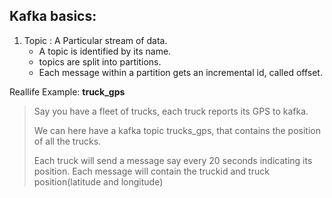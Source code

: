 ## Kafka basics:

1. Topic : A Particular stream of data.
   - A topic is identified by its name.
   - topics are split into partitions.
   - Each message within a partition gets an incremental id, called offset.
   
 Reallife Example:  **truck_gps**
 > Say you have a fleet of trucks, each truck reports its GPS to kafka.<p>
 We can here have a kafka topic trucks_gps, that contains the position of all the trucks.<p>
 Each truck will send a message say every 20 seconds indicating its position. Each message will contain the truckid and truck    position(latitude and longitude)

 
   
